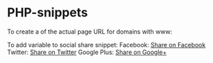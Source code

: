 # PHP-snippets

To create a  of the actual page URL for domains with www:
<?php $current_page = "http://www.$_SERVER[HTTP_HOST]$_SERVER[REQUEST_URI]"; ?>
To add variable to social share snippet:
Facebook: <a href="https://www.facebook.com/sharer/sharer.php?u=<?php echo “$current_page”; ?>">Share on Facebook</a>
Twitter: <a href="https://twitter.com/home?status=<?php echo “$current_page”; ?>">Share on Twitter</a>
Google Plus: <a href="https://plus.google.com/share?url=<?php echo “$current_page”; ?>">Share on Google+</a>
